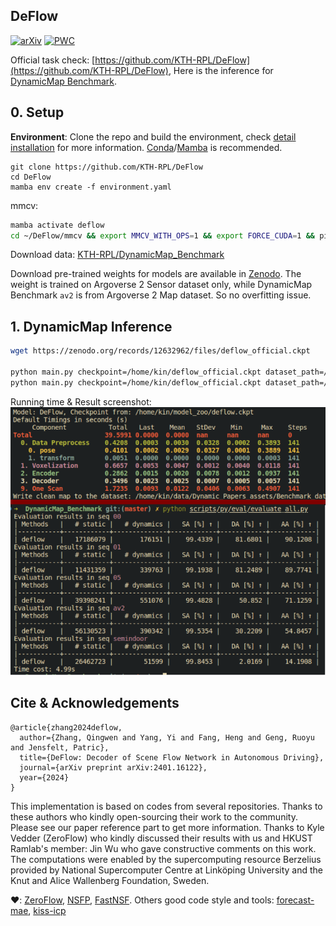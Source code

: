 DeFlow 
---

[![arXiv](https://img.shields.io/badge/arXiv-2401.16122-b31b1b.svg)](https://arxiv.org/abs/2401.16122) [![PWC](https://img.shields.io/endpoint.svg?url=https://paperswithcode.com/badge/deflow-decoder-of-scene-flow-network-in/scene-flow-estimation-on-argoverse-2)](https://paperswithcode.com/sota/scene-flow-estimation-on-argoverse-2?p=deflow-decoder-of-scene-flow-network-in)

Official task check: [https://github.com/KTH-RPL/DeFlow](https://github.com/KTH-RPL/DeFlow), Here is the inference for [DynamicMap Benchmark](https://github.com/KTH-RPL/DynamicMap_Benchmark).

## 0. Setup

**Environment**: Clone the repo and build the environment, check [detail installation](assets/README.md) for more information. [Conda](https://docs.conda.io/projects/miniconda/en/latest/)/[Mamba](https://github.com/mamba-org/mamba) is recommended.
```
git clone https://github.com/KTH-RPL/DeFlow
cd DeFlow
mamba env create -f environment.yaml
```

mmcv:
```bash
mamba activate deflow
cd ~/DeFlow/mmcv && export MMCV_WITH_OPS=1 && export FORCE_CUDA=1 && pip install -e .
```

Download data: [KTH-RPL/DynamicMap_Benchmark](https://github.com/KTH-RPL/DynamicMap_Benchmark?tab=readme-ov-file#dataset--scripts)

Download pre-trained weights for models are available in [Zenodo](https://zenodo.org/records/12632962). The weight is trained on Argoverse 2 Sensor dataset only, while DynamicMap Benchmark `av2` is from Argoverse 2 Map dataset. So no overfitting issue.

## 1. DynamicMap Inference

```bash
wget https://zenodo.org/records/12632962/files/deflow_official.ckpt

python main.py checkpoint=/home/kin/deflow_official.ckpt dataset_path=/home/kin/data/00
python main.py checkpoint=/home/kin/deflow_official.ckpt dataset_path=/home/kin/data/av2
```


Running time & Result screenshot:
![DynamicMap](assets/dynamic_benchmark.png)

## Cite & Acknowledgements

```
@article{zhang2024deflow,
  author={Zhang, Qingwen and Yang, Yi and Fang, Heng and Geng, Ruoyu and Jensfelt, Patric},
  title={DeFlow: Decoder of Scene Flow Network in Autonomous Driving},
  journal={arXiv preprint arXiv:2401.16122},
  year={2024}
}
```

This implementation is based on codes from several repositories. Thanks to these authors who kindly open-sourcing their work to the community. Please see our paper reference part to get more information. Thanks to Kyle Vedder (ZeroFlow) who kindly discussed their results with us and HKUST Ramlab's member: Jin Wu who gave constructive comments on this work. The computations were enabled by the supercomputing resource Berzelius provided by National Supercomputer Centre at Linköping University and the Knut and Alice Wallenberg Foundation, Sweden.

❤️: [ZeroFlow](https://github.com/kylevedder/zeroflow), [NSFP](https://github.com/Lilac-Lee/Neural_Scene_Flow_Prior), [FastNSF](https://github.com/Lilac-Lee/FastNSF). Others good code style and tools: [forecast-mae](https://github.com/jchengai/forecast-mae), [kiss-icp](https://github.com/PRBonn/kiss-icp)
